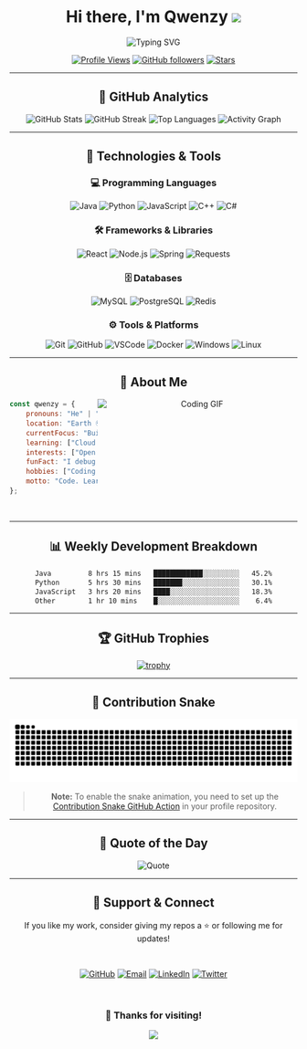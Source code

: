 <div align="center">

# Hi there, I'm Qwenzy <img src="https://media.giphy.com/media/hvRJCLFzcasrR4ia7z/giphy.gif" width="35">

<img src="https://readme-typing-svg.herokuapp.com?font=Fira+Code&weight=600&size=28&pause=1000&color=3F8CFF&center=true&vCenter=true&random=false&width=600&lines=Full+Stack+Developer+%F0%9F%92%BB;Always+Learning+New+Things+%F0%9F%93%9A;Building+Cool+Projects+%F0%9F%9A%80;Open+Source+Enthusiast+%E2%9C%A8" alt="Typing SVG" />

<br/>

[![Profile Views](https://komarev.com/ghpvc/?username=Drakaniia&color=3F8CFF&style=for-the-badge)](https://github.com/Drakaniia)
[![GitHub followers](https://img.shields.io/github/followers/Drakaniia?label=Followers&style=for-the-badge&color=3F8CFF&logo=github)](https://github.com/Drakaniia)
[![Stars](https://img.shields.io/github/stars/Drakaniia?affiliations=OWNER%2CCOLLABORATOR&style=for-the-badge&color=3F8CFF&logo=github)](https://github.com/Drakaniia)

</div>

---

<div align="center">

## 🚀 GitHub Analytics

<img width="49%" src="https://github-readme-stats.vercel.app/api?username=Drakaniia&show_icons=true&theme=tokyonight&hide_border=true&bg_color=0D1117&title_color=3F8CFF&icon_color=3F8CFF&text_color=C9D1D9" alt="GitHub Stats" />
<img width="49%" src="https://github-readme-streak-stats.herokuapp.com/?user=Drakaniia&theme=tokyonight&hide_border=true&background=0D1117&stroke=3F8CFF&ring=3F8CFF&fire=FF6B6B&currStreakLabel=3F8CFF" alt="GitHub Streak" />

<img width="49%" src="https://github-readme-stats.vercel.app/api/top-langs/?username=Drakaniia&layout=compact&theme=tokyonight&hide_border=true&bg_color=0D1117&title_color=3F8CFF&text_color=C9D1D9" alt="Top Languages" />
<img width="49%" src="https://github-readme-activity-graph.vercel.app/graph?username=Drakaniia&custom_title=Contribution%20Graph&bg_color=0D1117&color=3F8CFF&line=3F8CFF&point=FFFFFF&hide_border=true&area=true&area_color=3F8CFF" alt="Activity Graph" />

</div>

---

<div align="center">

## 🧰 Technologies & Tools

### 💻 Programming Languages
![Java](https://img.shields.io/badge/Java-ED8B00?style=for-the-badge&logo=openjdk&logoColor=white)
![Python](https://img.shields.io/badge/Python-3776AB?style=for-the-badge&logo=python&logoColor=white)
![JavaScript](https://img.shields.io/badge/JavaScript-F7DF1E?style=for-the-badge&logo=javascript&logoColor=black)
![C++](https://img.shields.io/badge/C++-00599C?style=for-the-badge&logo=cplusplus&logoColor=white)
![C#](https://img.shields.io/badge/C%23-239120?style=for-the-badge&logo=csharp&logoColor=white)

### 🛠️ Frameworks & Libraries
![React](https://img.shields.io/badge/React-20232A?style=for-the-badge&logo=react&logoColor=61DAFB)
![Node.js](https://img.shields.io/badge/Node.js-339933?style=for-the-badge&logo=nodedotjs&logoColor=white)
![Spring](https://img.shields.io/badge/Spring-6DB33F?style=for-the-badge&logo=spring&logoColor=white)
![Requests](https://img.shields.io/badge/Requests-3776AB?style=for-the-badge&logo=python&logoColor=white)

### 🗄️ Databases
![MySQL](https://img.shields.io/badge/MySQL-4479A1?style=for-the-badge&logo=mysql&logoColor=white)
![PostgreSQL](https://img.shields.io/badge/PostgreSQL-316192?style=for-the-badge&logo=postgresql&logoColor=white)
![Redis](https://img.shields.io/badge/Redis-DC382D?style=for-the-badge&logo=redis&logoColor=white)

### ⚙️ Tools & Platforms
![Git](https://img.shields.io/badge/Git-F05032?style=for-the-badge&logo=git&logoColor=white)
![GitHub](https://img.shields.io/badge/GitHub-181717?style=for-the-badge&logo=github&logoColor=white)
![VSCode](https://img.shields.io/badge/VS%20Code-007ACC?style=for-the-badge&logo=visualstudiocode&logoColor=white)
![Docker](https://img.shields.io/badge/Docker-2496ED?style=for-the-badge&logo=docker&logoColor=white)
![Windows](https://img.shields.io/badge/Windows-0078D6?style=for-the-badge&logo=windows&logoColor=white)
![Linux](https://img.shields.io/badge/Linux-FCC624?style=for-the-badge&logo=linux&logoColor=black)

</div>

---

<div align="center">

## 🐾 About Me

<img align="right" width="350" src="https://media.giphy.com/media/v1.Y2lkPTc5MGI3NjExZGQ0NDVmODFiOWJkMWY1ZjY0ZjZkMGQyMWQzMmU0MzU2ZmI0OGE0MSZlcD12MV9pbnRlcm5hbF9naWZzX2dpZklkJmN0PWc/qgQUggAC3Pfv687qPC/giphy.gif" alt="Coding GIF"/>

</div>

<div align="left">

```javascript
const qwenzy = {
    pronouns: "He" | "Him",
    location: "Earth 🌍",
    currentFocus: "Building innovative solutions",
    learning: ["Cloud Computing", "AI/ML", "DevOps"],
    interests: ["Open Source", "Web Development", "Problem Solving"],
    funFact: "I debug with console.log() like a pro 🐛",
    hobbies: ["Coding 💻", "Gaming 🎮", "Coffee ☕"],
    motto: "Code. Learn. Repeat. 🔁"
};
```

</div>

<br clear="right"/>

---

<div align="center">

## 📊 Weekly Development Breakdown

<!--START_SECTION:waka-->
```text
Java         8 hrs 15 mins   ████████████░░░░░░░░░   45.2%
Python       5 hrs 30 mins   ███████░░░░░░░░░░░░░░   30.1%
JavaScript   3 hrs 20 mins   ████░░░░░░░░░░░░░░░░░   18.3%
Other        1 hr 10 mins    █░░░░░░░░░░░░░░░░░░░░    6.4%
```
<!--END_SECTION:waka-->

</div>

---

<div align="center">

## 🏆 GitHub Trophies

[![trophy](https://github-profile-trophy.vercel.app/?username=Drakaniia&theme=tokyonight&no-frame=true&no-bg=true&column=7&margin-w=15&margin-h=15)](https://github.com/Drakaniia)

</div>

---

<div align="center">

## 🐍 Contribution Snake

<picture>
  <source media="(prefers-color-scheme: dark)" srcset="https://raw.githubusercontent.com/Drakaniia/Drakaniia/output/github-contribution-grid-snake-dark.svg">
  <source media="(prefers-color-scheme: light)" srcset="https://raw.githubusercontent.com/Drakaniia/Drakaniia/output/github-contribution-grid-snake.svg">
  <img alt="github contribution grid snake animation" src="https://raw.githubusercontent.com/Drakaniia/Drakaniia/output/github-contribution-grid-snake.svg">
</picture>

> **Note:** To enable the snake animation, you need to set up the [Contribution Snake GitHub Action](https://github.com/Platane/snk) in your profile repository.

</div>

---

<div align="center">

## 💬 Quote of the Day

![Quote](https://quotes-github-readme.vercel.app/api?type=horizontal&theme=tokyonight)

</div>

---

<div align="center">

## 🧡 Support & Connect

If you like my work, consider giving my repos a ⭐ or following me for updates!

<br/>

[![GitHub](https://img.shields.io/badge/GitHub-181717?style=for-the-badge&logo=github&logoColor=white)](https://github.com/Drakaniia)
[![Email](https://img.shields.io/badge/Email-D14836?style=for-the-badge&logo=gmail&logoColor=white)](mailto:your.email@example.com)
[![LinkedIn](https://img.shields.io/badge/LinkedIn-0077B5?style=for-the-badge&logo=linkedin&logoColor=white)](https://linkedin.com/in/yourprofile)
[![Twitter](https://img.shields.io/badge/Twitter-1DA1F2?style=for-the-badge&logo=twitter&logoColor=white)](https://twitter.com/yourhandle)

<br/>

### 💖 Thanks for visiting!

<img src="https://capsule-render.vercel.app/api?type=waving&color=gradient&customColorList=12&height=100&section=footer&text=Happy%20Coding!&fontSize=40&fontAlignY=70&animation=twinkling&fontColor=ffffff" />

</div>
